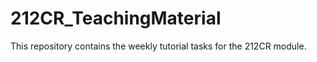 # 212CR_TeachingMaterial

This repository contains the weekly tutorial tasks for the 212CR module.

